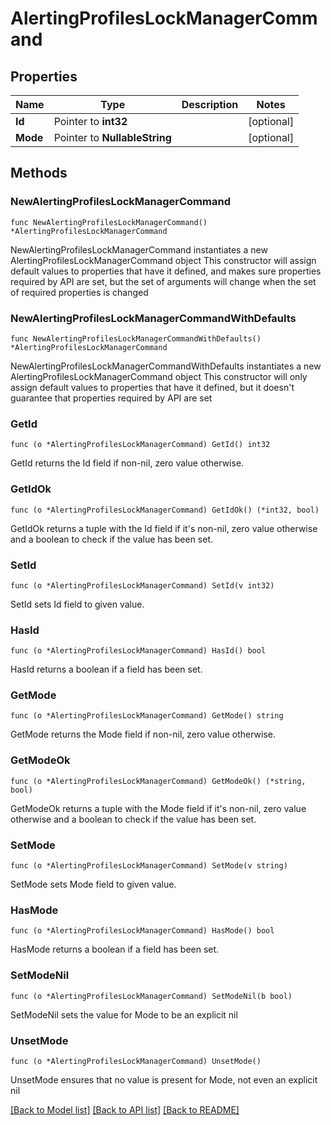 # AlertingProfilesLockManagerCommand

## Properties

Name | Type | Description | Notes
------------ | ------------- | ------------- | -------------
**Id** | Pointer to **int32** |  | [optional] 
**Mode** | Pointer to **NullableString** |  | [optional] 

## Methods

### NewAlertingProfilesLockManagerCommand

`func NewAlertingProfilesLockManagerCommand() *AlertingProfilesLockManagerCommand`

NewAlertingProfilesLockManagerCommand instantiates a new AlertingProfilesLockManagerCommand object
This constructor will assign default values to properties that have it defined,
and makes sure properties required by API are set, but the set of arguments
will change when the set of required properties is changed

### NewAlertingProfilesLockManagerCommandWithDefaults

`func NewAlertingProfilesLockManagerCommandWithDefaults() *AlertingProfilesLockManagerCommand`

NewAlertingProfilesLockManagerCommandWithDefaults instantiates a new AlertingProfilesLockManagerCommand object
This constructor will only assign default values to properties that have it defined,
but it doesn't guarantee that properties required by API are set

### GetId

`func (o *AlertingProfilesLockManagerCommand) GetId() int32`

GetId returns the Id field if non-nil, zero value otherwise.

### GetIdOk

`func (o *AlertingProfilesLockManagerCommand) GetIdOk() (*int32, bool)`

GetIdOk returns a tuple with the Id field if it's non-nil, zero value otherwise
and a boolean to check if the value has been set.

### SetId

`func (o *AlertingProfilesLockManagerCommand) SetId(v int32)`

SetId sets Id field to given value.

### HasId

`func (o *AlertingProfilesLockManagerCommand) HasId() bool`

HasId returns a boolean if a field has been set.

### GetMode

`func (o *AlertingProfilesLockManagerCommand) GetMode() string`

GetMode returns the Mode field if non-nil, zero value otherwise.

### GetModeOk

`func (o *AlertingProfilesLockManagerCommand) GetModeOk() (*string, bool)`

GetModeOk returns a tuple with the Mode field if it's non-nil, zero value otherwise
and a boolean to check if the value has been set.

### SetMode

`func (o *AlertingProfilesLockManagerCommand) SetMode(v string)`

SetMode sets Mode field to given value.

### HasMode

`func (o *AlertingProfilesLockManagerCommand) HasMode() bool`

HasMode returns a boolean if a field has been set.

### SetModeNil

`func (o *AlertingProfilesLockManagerCommand) SetModeNil(b bool)`

 SetModeNil sets the value for Mode to be an explicit nil

### UnsetMode
`func (o *AlertingProfilesLockManagerCommand) UnsetMode()`

UnsetMode ensures that no value is present for Mode, not even an explicit nil

[[Back to Model list]](../README.md#documentation-for-models) [[Back to API list]](../README.md#documentation-for-api-endpoints) [[Back to README]](../README.md)


